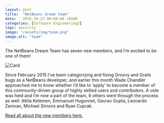```yaml
---
layout: post
title:  "NetBeans dream team"
date:   2016-10-23 00:00:00 +0100
categories: [Software Engineering2]
tags: security
image: "/assets/img/team.png"
image-alt: "team"
---
```


The NetBeans Dream Team has seven new members, and I’m excited to be one of them!

![Card]({{page.image}} "{{page.image-alt}}")

Since February 2015 I’ve been categorizing and fixing Groovy and Grails bugs as a NetBeans developer, and earlier this month Wade Chandler approached me to know whether I’d like to ‘apply’ to become a member of this community-driven group of highly skilled users and contributors. A vote was held and I’m now a part of the team, 6 others went through the process as well: Attila Kelemen, Emmanuel Hugonnet, Gaurav Gupta, Leonardo Zanivan, Michael Simons and Ryan Cuprak.

[Read all about the new members here.](https://jaxenter.com/netbeans/seven-new-netbeans-dream-team-members)

